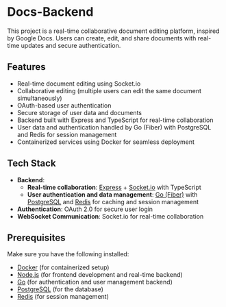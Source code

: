 # Docs-Backend

This project is a real-time collaborative document editing platform, inspired by Google Docs. Users can create, edit, and share documents with real-time updates and secure authentication.

## Features

- Real-time document editing using Socket.io
- Collaborative editing (multiple users can edit the same document simultaneously)
- OAuth-based user authentication
- Secure storage of user data and documents
- Backend built with Express and TypeScript for real-time collaboration
- User data and authentication handled by Go (Fiber) with PostgreSQL and Redis for session management
- Containerized services using Docker for seamless deployment

## Tech Stack

- **Backend**: 
  - **Real-time collaboration**: [Express](https://expressjs.com/) + [Socket.io](https://socket.io/) with TypeScript
  - **User authentication and data management**: [Go (Fiber)](https://gofiber.io/) with [PostgreSQL](https://www.postgresql.org/) and [Redis](https://redis.io/) for caching and session management
- **Authentication**: OAuth 2.0 for secure user login
- **WebSocket Communication**: Socket.io for real-time collaboration

## Prerequisites

Make sure you have the following installed:

- [Docker](https://www.docker.com/) (for containerized setup)
- [Node.js](https://nodejs.org/en/) (for frontend development and real-time backend)
- [Go](https://golang.org/) (for authentication and user management backend)
- [PostgreSQL](https://www.postgresql.org/) (for the database)
- [Redis](https://redis.io/) (for session management)

